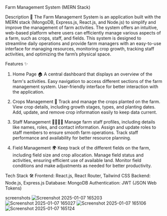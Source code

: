 Farm Management System (MERN Stack)

Description 🌿
The Farm Management System is an application built with the MERN stack (MongoDB, Express.js, React.js, and Node.js) to simplify and improve the management of farm activities. The system offers an intuitive, web-based platform where users can efficiently manage various aspects of a farm, such as crops, staff, and fields. This system is designed to streamline daily operations and provide farm managers with an easy-to-use interface for managing resources, monitoring crop growth, tracking staff activities, and optimizing the farm’s physical space.

Features ✨
1. Home Page 🏠
A central dashboard that displays an overview of the farm's activities.
Easy navigation to access different sections of the farm management system.
User-friendly interface for better interaction with the application.

2. Crops Management 🌾
Track and manage the crops planted on the farm.
View crop details, including growth stages, types, and planting dates.
Add, update, and remove crop information easily to keep data current.

3. Staff Management 👩‍🌾👨‍🌾
Manage farm staff profiles, including details like names, roles, and contact information.
Assign and update roles to staff members to ensure smooth farm operations.
Track staff performance and availability for better resource planning.

4. Field Management 🌍
Keep track of the different fields on the farm, including field size and crop allocation.
Manage field status and activities, ensuring efficient use of available land.
Monitor field conditions and make adjustments as needed for better productivity.

Tech Stack 🛠
Frontend: React.js, React Router, Tailwind CSS
Backend: Node.js, Express.js
Database: MongoDB
Authentication: JWT (JSON Web Tokens)



screenshots 
![Screenshot 2025-01-07 165203](https://github.com/user-attachments/assets/db643652-bb2a-4ca1-97a9-92c38ccf7284)
![Screenshot 2025-01-07 165027](https://github.com/user-attachments/assets/ba00a579-2ae3-4182-ad8d-f720334ed513)
![Screenshot 2025-01-07 165106](https://github.com/user-attachments/assets/d076e724-70df-4365-abd8-f85ac85fe22d)
![Screenshot 2025-01-07 165124](https://github.com/user-attachments/assets/7e15a52e-f271-41f7-82b5-d29596e05aa9)






